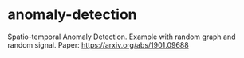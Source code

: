 # anomaly-detection
Spatio-temporal Anomaly Detection. Example with random graph and random signal. Paper: https://arxiv.org/abs/1901.09688
